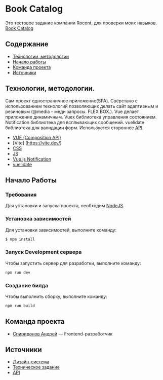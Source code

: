 # **Book Catalog**

Это тестовое задание компании Rocont, для проверки моих навыков.
[Book Catalog](https://github.com/AnnieSkywalker/rocont-test-book_catalog)

## Содержание

- [Технологии, методологии](#технологии)
- [Начало работы](#начало-работы)
- [Команда проекта](#команда-проекта)
- [Источники](#источники)

## Технологии, методологии.

Сам проект одностраничное приложение(SPA).
Свёрстано с использованием технологий позволяющих делать сайт адаптивным и резиновым (@media - меди запросы. FLEX BOX.).
Vue делает приложение динамичным.
Vuex библиотека управления состоянием.
Notification библиотека для всплывающих сообщений.
vuelidate библиотека для валидации форм.
Используется стороннее [API](https://www.freetestapi.com/).

- [VUE (Composition API)](https://ru.vuejs.org/)
- [Vite] (https://vite.dev/)
- [CSS](https://www.w3schools.com/css/)
- [JS](https://learn.javascript.ru/)
- [Vue.js Notification](https://kyvg.github.io/vue3-notification/)
- [vuelidate](https://vuelidate-next.netlify.app/)

## Начало Работы

### Требования

Для установки и запуска проекта, необходим [NodeJS](https://nodejs.org/).

### Установка зависимостей

Для установки зависимостей, выполните команду:

```sh
$ npm install
```

### Запуск Development сервера

Чтобы запустить сервер для разработки, выполните команду:

```sh
npm run dev
```

### Создание билда

Чтобы выполнить сборку, выполните команду:

```sh
npm run build
```

## Команда проекта

- [Спиридонов Андрей](https://vk.com/spirridonov) — Frontend-разработчик

## Источники

- [Дизайн-система](https://www.figma.com/design/zpeSJQ8f21lNyll0WJSm7J/%D0%A2%D0%B5%D1%81%D1%82%D0%BE%D0%B2%D0%BE%D0%B5-%D0%B7%D0%B0%D0%B4%D0%B0%D0%BD%D0%B8%D0%B5?node-id=41-2610&t=5II3eWhOW7GYEAHn-0)
- [Техническое задание](https://docs.google.com/document/d/1AtY6ZUmp29r8Y6hnQi2F9yoaay-pE2vlAzwemFORL6Q/edit?tab=t.0#heading=h.w5ejolpxhjtz)
- [API](https://www.freetestapi.com/)
